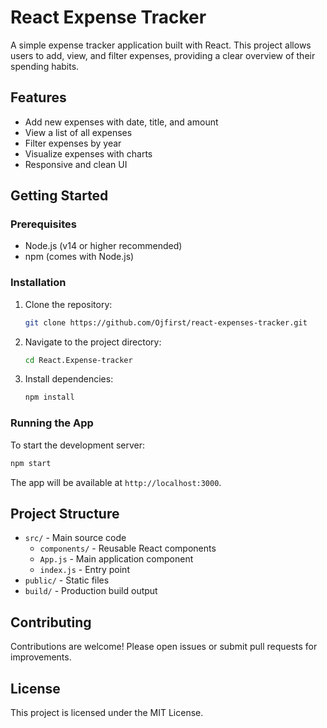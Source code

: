 # React Expense Tracker

A simple expense tracker application built with React. This project allows users to add, view, and filter expenses, providing a clear overview of their spending habits.

## Features
- Add new expenses with date, title, and amount
- View a list of all expenses
- Filter expenses by year
- Visualize expenses with charts
- Responsive and clean UI

## Getting Started

### Prerequisites
- Node.js (v14 or higher recommended)
- npm (comes with Node.js)

### Installation
1. Clone the repository:
   ```bash
   git clone https://github.com/Ojfirst/react-expenses-tracker.git
   ```
2. Navigate to the project directory:
   ```bash
   cd React.Expense-tracker
   ```
3. Install dependencies:
   ```bash
   npm install
   ```

### Running the App
To start the development server:
```bash
npm start
```
The app will be available at `http://localhost:3000`.

## Project Structure
- `src/` - Main source code
  - `components/` - Reusable React components
  - `App.js` - Main application component
  - `index.js` - Entry point
- `public/` - Static files
- `build/` - Production build output

## Contributing
Contributions are welcome! Please open issues or submit pull requests for improvements.

## License
This project is licensed under the MIT License.
